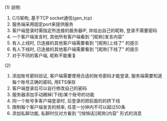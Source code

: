 (1)
说明:
1. C/S架构, 基于TCP socket通信(gen_tcp)
2. 服务端采用固定port来提供服务
3. 客户端登录时需指定所连接的服务器IP, 并给出自己的昵称, 登录不需要密码
4. 一个客户端发言时, 其他所有客户端看到 "[昵称]发言内容"
5. 有人上线时, 已连接的其他客户端需要看到 "[昵称]上线了" 的提示
6. 有人下线时, 已连接的其他客户端需要看到 "[昵称]下线了" 的提示
7. 对于不同的客户端, 昵称不能重复

(2)
1. 添加账号密码验证, 客户端需要使用合适的账号密码才能登录, 服务端需要知道每个账号正确的密码, 用ETS保存
2. 客户端登录后可以自行修改自己的密码
3. 服务器添加手动踢掉(下线)某个账号的功能
4. 同一个账号多客户端登录时, 后登录的把前面的的挤下线
5. 限制每个客户端发言的频率, 任意一分钟内不可以超过50条
6. 添加私聊功能, 私聊时仅对方看到 "[悄悄话][昵称]内容" 形式的消息
